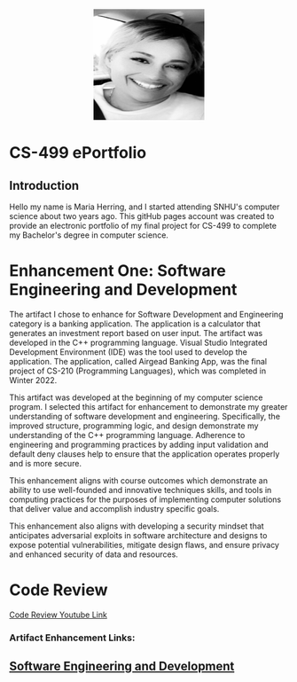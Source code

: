 <center>
  <img src="profile.jpg" height=200 width=200>
</center>

# CS-499 ePortfolio

## **Introduction**
   Hello my name is Maria Herring, and I started attending SNHU's computer science about two years ago. 
   This gitHub pages account was created to provide an electronic portfolio of my 
   final project for CS-499 to complete my Bachelor's degree in computer science.  
   

# **Enhancement One: Software Engineering and Development**
  The artifact I chose to enhance for Software Development and Engineering category is a banking application. The application is a calculator that generates an investment 
  report based on user input. The artifact was developed in the C++ programming language. Visual Studio Integrated Development Environment (IDE) was the tool used to develop 
  the application. The application, called Airgead Banking App, was the final project of CS-210 (Programming Languages), which was completed in Winter 2022. 
  
  This artifact was developed at the beginning of my computer science program. I selected this artifact for enhancement to demonstrate my greater understanding of software 
  development and engineering. Specifically, the improved structure, programming logic, and design demonstrate my understanding of the C++ programming language. 
  Adherence to engineering and programming practices by adding input validation and default deny clauses help to ensure that the application operates properly and is 
  more secure. 

  This enhancement aligns with course outcomes which demonstrate an ability to use well-founded and innovative techniques skills, and tools in computing practices for the 
  purposes of implementing computer solutions that deliver value and accomplish industry specific goals.
  
  This enhancement also aligns with developing a security mindset that anticipates adversarial 
  exploits in software architecture and designs to expose potential vulnerabilities, mitigate design flaws, and ensure privacy and enhanced security of data and resources.


# **Code Review**

[Code Review Youtube Link](https://youtu.be/6cdXHpRNkXQ)

### Artifact Enhancement Links:

## [Software Engineering and Development](https://github.com/sdmnh1/Enhancement-One)
